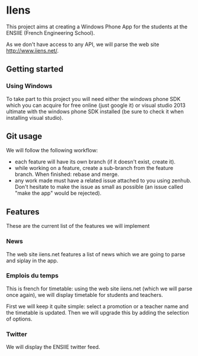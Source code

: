 # IIens

This project aims at creating a Windows Phone App for the students at the ENSIIE (French Engineering School).

As we don't have access to any API, we will parse the web site http://www.iiens.net/.

## Getting started

### Using Windows

To take part to this project you will need either the windows phone SDK which you can acquire for free online (just google it) or visual studio 2013 ultimate with the windows phone SDK installed (be sure to check it when installing visual studio).


## Git usage

We will follow the following workflow:

- each feature will have its own branch (if it doesn't exist, create it).
- while working on a feature, create a sub-branch from the feature branch. When finished: rebase and merge.
- any work made must have a related issue attached to you using zenhub. Don't hesitate to make the issue as small as possible (an issue called "make the app" would be rejected).

## Features

These are the current list of the features we will implement

### News

The web site iiens.net features a list of news which we are going to parse and siplay in the app.

### Emplois du temps

This is french for timetable: using the web site iiens.net (which we will parse once again), we will display timetable for students and teachers.

First we will keep it quite simple: select a promotion or a teacher name and the timetable is updated.
Then we will upgrade this by adding the selection of options.

### Twitter

We will display the ENSIIE twitter feed.